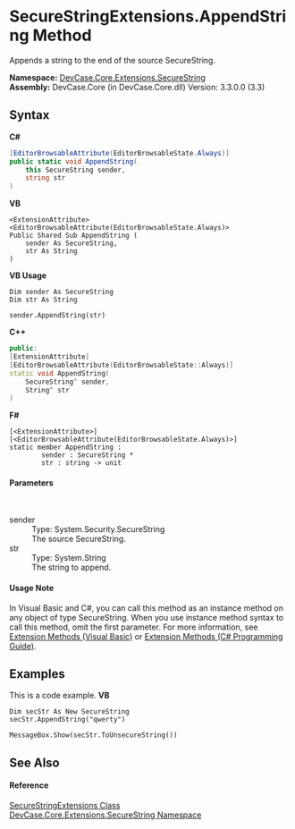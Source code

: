 # SecureStringExtensions.AppendString Method 
 

Appends a string to the end of the source SecureString.

**Namespace:**&nbsp;<a href="N_DevCase_Core_Extensions_SecureString">DevCase.Core.Extensions.SecureString</a><br />**Assembly:**&nbsp;DevCase.Core (in DevCase.Core.dll) Version: 3.3.0.0 (3.3)

## Syntax

**C#**<br />
``` C#
[EditorBrowsableAttribute(EditorBrowsableState.Always)]
public static void AppendString(
	this SecureString sender,
	string str
)
```

**VB**<br />
``` VB
<ExtensionAttribute>
<EditorBrowsableAttribute(EditorBrowsableState.Always)>
Public Shared Sub AppendString ( 
	sender As SecureString,
	str As String
)
```

**VB Usage**<br />
``` VB Usage
Dim sender As SecureString
Dim str As String

sender.AppendString(str)
```

**C++**<br />
``` C++
public:
[ExtensionAttribute]
[EditorBrowsableAttribute(EditorBrowsableState::Always)]
static void AppendString(
	SecureString^ sender, 
	String^ str
)
```

**F#**<br />
``` F#
[<ExtensionAttribute>]
[<EditorBrowsableAttribute(EditorBrowsableState.Always)>]
static member AppendString : 
        sender : SecureString * 
        str : string -> unit 

```


#### Parameters
&nbsp;<dl><dt>sender</dt><dd>Type: System.Security.SecureString<br />The source SecureString.</dd><dt>str</dt><dd>Type: System.String<br />The string to append.</dd></dl>

#### Usage Note
In Visual Basic and C#, you can call this method as an instance method on any object of type SecureString. When you use instance method syntax to call this method, omit the first parameter. For more information, see <a href="https://docs.microsoft.com/dotnet/visual-basic/programming-guide/language-features/procedures/extension-methods">Extension Methods (Visual Basic)</a> or <a href="https://docs.microsoft.com/dotnet/csharp/programming-guide/classes-and-structs/extension-methods">Extension Methods (C# Programming Guide)</a>.

## Examples
This is a code example. 
**VB**<br />
``` VB
Dim secStr As New SecureString
secStr.AppendString("qwerty")

MessageBox.Show(secStr.ToUnsecureString())
```


## See Also


#### Reference
<a href="T_DevCase_Core_Extensions_SecureString_SecureStringExtensions">SecureStringExtensions Class</a><br /><a href="N_DevCase_Core_Extensions_SecureString">DevCase.Core.Extensions.SecureString Namespace</a><br />